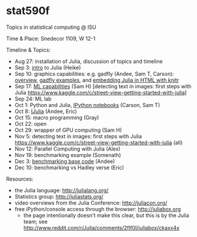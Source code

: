 stat590f
========

Topics in statistical computing @ ISU

Time & Place: Snedecor 1109, W 12-1

Timeline & Topics:

- Aug 27: installation of Julia, discussion of topics and timeline
- Sep 3: <a href="intro/intro.jl">intro</a> to Julia (Heike)
- Sep 10: graphics capabilities: e.g. gadfly (Andee,  Sam T, Carson):
<a href="http://heike.github.io/stat590f/gadfly/andee-graphics/#/">overview</a>, <a href="http://heike.github.io/stat590f/gadfly/samty-gadflyfun/gadflyintro.txt">gadfly examples</a>, and <a href="http://heike.github.io/stat590f/gadfly/carson-knitr/index.html">embedding Julia in HTML with knitr</a>
- Sep 17: <a href="https://github.com/heike/stat590f/blob/master/ml/Julia%20ML.ipynb">ML capabilities</a> (Sam H) [detecting text in images: first steps with Julia https://www.kaggle.com/c/street-view-getting-started-with-julia]
- Sep 24: ML lab
- Oct 1: Python and Julia, <a href="https://github.com/heike/stat590f/blob/master/ipython/ipython_intro.html">IPython notebooks</a> (Carson, Sam T)
- Oct 8: [IJulia](http://heike.github.io/stat590f/ijulia/) (Andee, Eric)
- Oct 15: macro programming (Gray)
- Oct 22: open
- Oct 29: wrapper of GPU computing (Sam H)
- Nov 5: detecting text in images: first steps with Julia https://www.kaggle.com/c/street-view-getting-started-with-julia (all)
- Nov 12: Parallel Computing with Julia (Alex)
- Nov 19: benchmarking example (Somenath)
- Dec 3: [benchmarking base code](http://heike.github.io/stat590f/microbenchmark/microbenchmark.slides.html) (Andee) 
- Dec 10: benchmarking vs Hadley verse (Eric)

Resources:

- the Julia language: http://julialang.org/
- Statistics group: http://juliastats.org/
- video overviews from the Julia Conference: http://juliacon.org/
- free iPython/console access through the browser: http://juliabox.org
  - the page intentionally doesn't make this clear, but this is by the Julia team; see <http://www.reddit.com/r/Julia/comments/2flf0l/juliabox/ckaxx4x>
